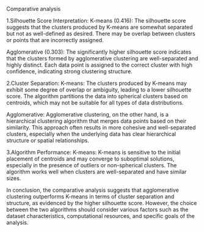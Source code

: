 Comparative analysis

1.Silhouette Score Interpretation: K-means (0.416): The silhouette score suggests that the clusters produced by K-means are somewhat separated but not as well-defined as desired. There may be overlap between clusters or points that are incorrectly assigned.

Agglomerative (0.303): The significantly higher silhouette score indicates that the clusters formed by agglomerative clustering are well-separated and highly distinct. Each data point is assigned to the correct cluster with high confidence, indicating strong clustering structure.

2.Cluster Separation: K-means: The clusters produced by K-means may exhibit some degree of overlap or ambiguity, leading to a lower silhouette score. The algorithm partitions the data into spherical clusters based on centroids, which may not be suitable for all types of data distributions.

Agglomerative: Agglomerative clustering, on the other hand, is a hierarchical clustering algorithm that merges data points based on their similarity. This approach often results in more cohesive and well-separated clusters, especially when the underlying data has clear hierarchical structure or spatial relationships.

3.Algorithm Performance: K-means: K-means is sensitive to the initial placement of centroids and may converge to suboptimal solutions, especially in the presence of outliers or non-spherical clusters. The algorithm works well when clusters are well-separated and have similar sizes.

In conclusion, the comparative analysis suggests that agglomerative clustering outperforms K-means in terms of cluster separation and structure, as evidenced by the higher silhouette score. However, the choice between the two algorithms should consider various factors such as the dataset characteristics, computational resources, and specific goals of the analysis.
